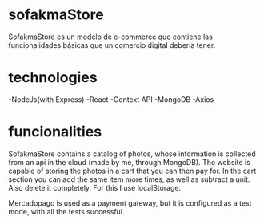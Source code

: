 # sofakmaStore

SofakmaStore es un modelo de e-commerce que contiene las funcionalidades básicas que un comercio digital debería tener.

# technologies 

-NodeJs(with Express)
-React
-Context API
-MongoDB
-Axios

# funcionalities 

SofakmaStore contains a catalog of photos, whose information is collected from an api in the cloud (made by me, through MongoDB). The website is capable of storing the photos in a cart that you can then pay for. In the cart section you can add the same item more times, as well as subtract a unit. Also delete it completely. For this I use localStorage.

Mercadopago is used as a payment gateway, but it is configured as a test mode, with all the tests successful.
